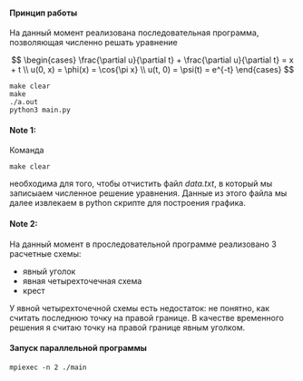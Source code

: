 #### Принцип работы

На данный момент реализована последовательная программа, позволяющая численно решать 
уравнение

$$
\begin{cases}
\frac{\partial u}{\partial t} + \frac{\partial u}{\partial t} = x + t \\
u(0, x) = \phi(x) = \cos{\pi x} \\
u(t, 0) = \psi(t) = e^{-t}
\end{cases}
$$

```consol
make clear
make
./a.out
python3 main.py
```

#### Note 1:
Команда
```
make clear
```
необходима для того, чтобы отчистить файл _data.txt_, в который мы записыаем численное решение 
уравнения. Данные из этого файла мы далее извлекаем в python скрипте для построения графика.

#### Note 2:

На данный момент в проследовательной программе реализовано 3 расчетные схемы:
- явный уголок
- явная четырехточечная схема
- крест

У явной четырехточечной схемы есть недостаток: не понятно, как считать последнюю точку на правой 
границе. В качестве временного решения я считаю точку на правой границе явным уголком.

#### Запуск параллельной программы

```
mpiexec -n 2 ./main
```
